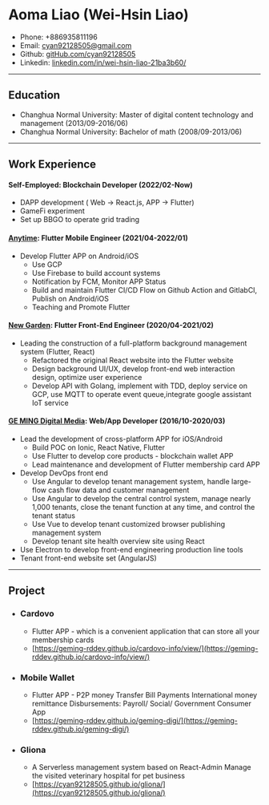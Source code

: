 # Aoma Liao (Wei-Hsin Liao)

- Phone: +886935811196
- Email: [cyan92128505@gmail.com](mailto:cyan92128505@gmail.com)
- Github: [gitHub.com/cyan92128505](https://github.com/cyan92128505)
- Linkedin: [linkedin.com/in/wei-hsin-liao-21ba3b60/](https://www.linkedin.com/in/wei-hsin-liao-21ba3b60/)

---

## Education

- Changhua Normal University: Master of digital content technology and management (2013/09-2016/06)
- Changhua Normal University: Bachelor of math (2008/09-2013/06)

---

## Work Experience

#### Self-Employed: Blockchain Developer (2022/02-Now)

- DAPP development ( Web -> React.js, APP -> Flutter)
- GameFi experiment
- Set up BBGO to operate grid trading

#### [Anytime](https://www.anytime.tw/): Flutter Mobile Engineer (2021/04-2022/01)

- Develop Flutter APP on Android/iOS
  - Use GCP
  - Use Firebase to build account systems
  - Notification by FCM, Monitor APP Status
  - Build and maintain Flutter CI/CD Flow on Github Action and GitlabCI, Publish on Android/iOS
  - Teaching and Promote Flutter

#### [New Garden](https://www.ultronsmart.com/): Flutter Front-End Engineer (2020/04-2021/02)

- Leading the construction of a full-platform background management system (Flutter, React)
  - Refactored the original React website into the Flutter website
  - Design background UI/UX, develop front-end web interaction design, optimize user experience
  - Develop API with Golang, implement with TDD, deploy service on GCP, use MQTT to operate event queue,integrate google assistant IoT service

#### [GE MING Digital Media](https://geming-rddev.github.io/geming-digi/): Web/App Developer (2016/10-2020/03)

- Lead the development of cross-platform APP for iOS/Android
  - Build POC on Ionic, React Native, Flutter
  - Use Flutter to develop core products - blockchain wallet APP
  - Lead maintenance and development of Flutter membership card APP
- Develop DevOps front end
  - Use Angular to develop tenant management system, handle large-flow cash flow data and customer management
  - Use Angular to develop the central control system, manage nearly 1,000 tenants, close the tenant function at any time, and control the tenant status
  - Use Vue to develop tenant customized browser publishing management system
  - Develop tenant site health overview site using React
- Use Electron to develop front-end engineering production line tools
- Tenant front-end website set (AngularJS)

---

## Project

- ### Cardovo

  - Flutter APP - which is a convenient application that can store all your membership cards
  - [https://geming-rddev.github.io/cardovo-info/view/](https://geming-rddev.github.io/cardovo-info/view/)

- ### Mobile Wallet

  - Flutter APP - P2P money Transfer Bill Payments International money remittance Disbursements: Payroll/ Social/ Government Consumer App
  - [https://geming-rddev.github.io/geming-digi/](https://geming-rddev.github.io/geming-digi/)

- ### Gliona

  - A Serverless management system based on React-Admin Manage the visited veterinary hospital for pet business
  - [https://cyan92128505.github.io/gliona/](https://cyan92128505.github.io/gliona/)
